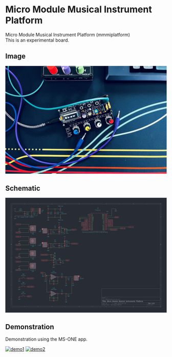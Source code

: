 # Micro Module Musical Instrument Platform

Micro Module Musical Instrument Platform (mmmiplatform)  
This is an experimental board.  

## Image

![img](_data/20230422_IMG_5392.jpg)

## Schematic

![img](pcb/mmmiplatform_rev1.0.0_proto/mmmiplatform_rev1.0.0_proto.png)

## Demonstration

Demonstration using the MS-ONE app.  

[![demo1](https://user-images.githubusercontent.com/38324387/236783565-48060a0b-f271-46f3-8b7a-6489bbbe4d8d.jpg)](https://youtu.be/e9ANelA-bpI)
[![demo2](https://user-images.githubusercontent.com/38324387/236783493-b52e98e0-e2b9-4e0d-bd69-b4c50eeaeca7.jpg)](https://youtu.be/kK5WntNyObE)
